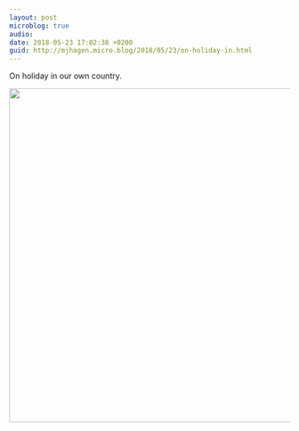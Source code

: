```yaml
---
layout: post
microblog: true
audio: 
date: 2018-05-23 17:02:38 +0200
guid: http://mjhagen.micro.blog/2018/05/23/on-holiday-in.html
---
```

On holiday in our own country.

<img src="http://mjhagen.micro.blog/uploads/2018/45dd4b18cf.jpg" width="600" height="600" />

